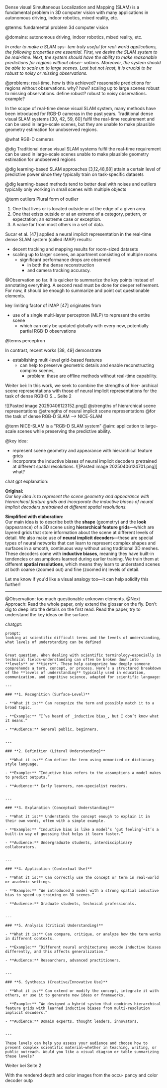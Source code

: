 Dense visual Simultaneous Localization and Mapping (SLAM) 
	is a
		 fundamental problem in 3D computer vision 
	 with 
		 many applications in autonomous driving, indoor robotics, mixed reality, etc.

@terms: 
fundamental problem
3d computer vision

@domains:
autonomous driving, indoor robotics, mixed reality, etc.



*In order to make a SLAM sys-*
*tem truly useful for real-world applications, the following*
*properties are essential. First, we desire the SLAM system*
*to be real-time. Next, the system should have the ability*
*to make reasonable predictions for regions without obser-*
*vations. Moreover, the system should be able to scale up to*
*large scenes. Last but not least, it is crucial to be robust to*
*noisy or missing observations.*

@problems:
real-time. how is this achieved?
reasonable predictions for regions without observations. why? how?
scaling up to large scenes
robust to missing observations. define robust?
robust to noisy observations. example?


In the scope of real-time dense visual SLAM system,
many methods have been introduced for RGB-D cameras in
the past years. Traditional dense visual SLAM systems \[30,
42, 59, 60] fulfil the real-time requirement and can be used
in large-scale scenes, but they are unable to make plausible
geometry estimation for unobserved regions. 

@what RGB-D cameras


@dig Traditional dense visual SLAM systems
fulfil the real-time requirement
can be used in large-scale scenes
unable to make plausible geometry estimation for unobserved regions

@dig learning-based SLAM approaches \[3,12,48,68\]
attain a certain level of predictive power
since they typically train on task-specific datasets

@dig learning-based methods
tend to better deal with noises and outliers
typically only working in small scenes with multiple objects

@term outliers
Plural form of outlier
1. One that lives or is located outside or at the edge of a given area.    
2. One that exists outside or at an extreme of a category, pattern, or expectation; an extreme case or exception.
3. A value far from most others in a set of data.



Sucar et al. \[47\] applied 
a neural implicit representation 
in the real-time dense SLAM system (called iMAP)
results: 
- decent tracking and mapping results for room-sized datasets
- scaling up to larger scenes, an apartment consisting of multiple rooms
	- significant performance drops are observed
		- in both the dense reconstruction 
		- and camera tracking accuracy.


@Observation so far. 
It is quicker to summarize the key points instead of annotating everything.
A second read must be done for deeper refinement. For now, it should be enough to summarize and point out questionable elements.

key limiting factor of iMAP \[47\] originates from
- use of a single multi-layer perceptron (MLP) to represent the entire scene
	- which can only be updated globally with every new, potentially partial RGB-D observations

@terms perceptron

In contrast, recent works \[38, 49\] demonstrate
- establishing multi-level grid-based features 
	- can help to preserve geometric details and enable reconstructing complex scenes, 
		- problem: these are offline methods without real-time capability.



Weiter bei: In this work, we seek to combine the strengths of hier-
archical scene representations with those of neural implicit
representations for the task of dense RGB-D S...
Seite 2



![[Pasted image 20250406123152.png]]
@strengths of hierarchical scene representations
@strengths of neural implicit scene representations
@for the task of dense RGB-D SLAM
--> NICE-SLAM


@term NICE-SLAM is a "RGB-D SLAM system"
@aim: application to large-scale scenes while preserving the predictive ability.


@key idea: 
- represent scene geometry and appearance with hierarchical feature grids
- incorporate the inductive biases of neural implicit decoders pretrained at different spatial resolutions.
![[Pasted image 20250406124701.png]]
what?

chat gpt explanation:

**Original:**  
_Our key idea is to represent the scene geometry and appearance with hierarchical feature grids and incorporate the inductive biases of neural implicit decoders pretrained at different spatial resolutions._

**Simplified with elaboration:**  
Our main idea is to describe both the **shape** (geometry) and the **look** (appearance) of a 3D scene using **hierarchical feature grids**—which are layered grids that store information about the scene at different levels of detail. We also make use of **neural implicit decoders**—these are special types of neural networks that can learn to represent complex shapes and surfaces in a smooth, continuous way without using traditional 3D meshes. These decoders come with **inductive biases**, meaning they have built-in tendencies or assumptions learned during earlier training. We train them at different **spatial resolutions**, which means they learn to understand scenes at both coarse (zoomed out) and fine (zoomed in) levels of detail.

Let me know if you'd like a visual analogy too—it can help solidify this further!

---


@Observation: too much questionable unknown elements.
@Next Approach: 
Read the whole paper, only extend the glossar on the fly.
Don't dig to deep into the details on the first read. Read the paper, try to understand the key ideas on the surface.

chatgpt:

```text
prompt: 
looking at scientific difficult terms and the levels of understanding, what levels of understanding can be defined


Great question. When dealing with scientific terminology—especially in technical fields—understanding can often be broken down into **levels** or **tiers**. These help categorize how deeply someone comprehends a term, concept, or process. Here’s a structured breakdown of the **levels of understanding** typically used in education, communication, and cognitive science, adapted for scientific language:

---

### **1. Recognition (Surface-Level)**

- **What it is:** Can recognize the term and possibly match it to a broad topic.
    
- **Example:** “I’ve heard of _inductive bias_, but I don’t know what it means.”
    
- **Audience:** General public, beginners.
    

---

### **2. Definition (Literal Understanding)**

- **What it is:** Can define the term using memorized or dictionary-style language.
    
- **Example:** “Inductive bias refers to the assumptions a model makes to predict outputs.”
    
- **Audience:** Early learners, non-specialist readers.
    

---

### **3. Explanation (Conceptual Understanding)**

- **What it is:** Understands the concept enough to explain it in their own words, often with a simple example.
    
- **Example:** “Inductive bias is like a model’s ‘gut feeling’—it’s a built-in way of guessing that helps it learn faster.”
    
- **Audience:** Undergraduate students, interdisciplinary collaborators.
    

---

### **4. Application (Contextual Use)**

- **What it is:** Can correctly use the concept or term in real-world or academic settings.
    
- **Example:** “We introduced a model with a strong spatial inductive bias to speed up training on 3D scenes.”
    
- **Audience:** Graduate students, technical professionals.
    

---

### **5. Analysis (Critical Understanding)**

- **What it is:** Can compare, critique, or analyze how the term works in different contexts.
    
- **Example:** “Different neural architectures encode inductive biases differently, and this affects generalization.”
    
- **Audience:** Researchers, advanced practitioners.
    

---

### **6. Synthesis (Creative/Innovative Use)**

- **What it is:** Can extend or modify the concept, integrate it with others, or use it to generate new ideas or frameworks.
    
- **Example:** “We designed a hybrid system that combines hierarchical feature grids with learned inductive biases from multi-resolution implicit decoders.”
    
- **Audience:** Domain experts, thought leaders, innovators.
    

---

These levels can help you assess your audience and choose how to present complex scientific material—whether in teaching, writing, or public outreach. Would you like a visual diagram or table summarizing these levels?
```



Weiter bei Seite 2

With the rendered depth and color images from the occu-
pancy and color decoder outp